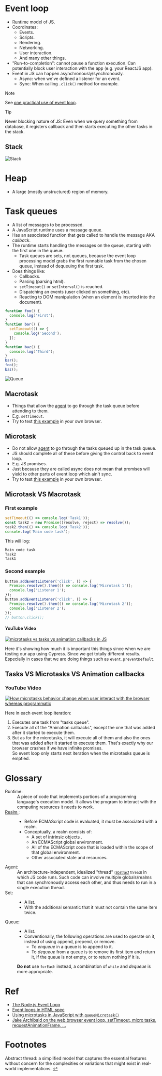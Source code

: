 # Event loop

- [Runtime](#runtime) model of JS.
- Coordinates:
  - Events.
  - Scripts.
  - Rendering.
  - Networking.
  - User interaction.
  - And many other things.
- "Run-to-completion": cannot pause a function execution. Can potentially block user interaction with the app (e.g. your ReactJS app).
- Event in JS can happen asynchronously/synchronously.
  - Async: when we've defined a listener for an event.
  - Sync: When calling `.click()` method for example.

> [!NOTE]
>
> See [one practical use of event loop](https://github.com/kasir-barati/graphql-js-ts/blob/main/docs/best-practices/batching.md#event-loop--dataloader--promise).

> [!TIP]
>
> Never blocking nature of JS: Even when we query something from database, it registers callback and then starts executing the other tasks in the stack.

## Stack

![Stack](./stack.png)

# Heap

- A large (mostly unstructured) region of memory.

# Task queues

- A list of messages to be processed.
- A JavaScript runtime uses a message queue.
- Has an associated function that gets called to handle the message AKA _callback_.
- The runtime starts handling the messages on the queue, starting with the first one in the queue.
  - Task queues are sets, not queues, because the event loop processing model grabs the first runnable task from the chosen queue, instead of dequeuing the first task.
- Does things like:
  - Callbacks.
  - Parsing (parsing html).
  - `setTimeout()` or `setInterval()` is reached.
  - Dispatching an events (user clicked on something, etc).
  - Reacting to DOM manipulation (when an element is inserted into the document).

```ts
function foo() {
  console.log('First');
}
function bar() {
  setTimeout(() => {
    console.log('Second');
  });
}
function baz() {
  console.log('Third');
}
bar();
foo();
baz();
```

![Queue](./queue.gif)

## Macrotask

- Things that allow the <a href="#agentGlossary">agent</a> to go through the task queue before attending to them.
- E.g. `setTimeout`.
- Try to test [this example](./nonblocking-even-loop-with-settimeout.html) in your own browser.

## Microtask

- Do not allow <a href="#agentGlossary">agent</a> to go through the tasks queued up in the task queue.
- JS should complete all of these before giving the control back to event loop.
- E.g. JS promises.
- Just because they are called async does not mean that promises will yield to other parts of event loop which ain't sync.
- Try to test [this example](./blocking-even-loop-with-promises.html) in your own browser.

## Microtask VS Macrotask

### First example

```ts
setTimeout(() => console.log('Task1'));
const task2 = new Promise((resolve, reject) => resolve());
task2.then(() => console.log('Task2'));
console.log('Main code task');
```

This will log:

```cmd
Main code task
Task2
Task1
```

### Second example

```ts
button.addEventListener('click', () => {
  Promise.resolve().then(() => console.log('Microtask 1'));
  console.log('Listener 1');
});
button.addEventListener('click', () => {
  Promise.resolve().then(() => console.log('Microtask 2'));
  console.log('Listener 2');
});
// button.click();
```

#### YouTube Video

[![microtasks vs tasks vs animation callbacks in JS](https://img.youtube.com/vi/RnFtZciOAxg/0.jpg)](https://www.youtube.com/watch?v=RnFtZciOAxg)

Here it's showing how much it is important this things since when we are testing our app using Cypress. Since we get totally different results. Especially in cases that we are doing things such as `event.preventDefault`.

## Tasks VS Microtasks VS Animation callbacks

### YouTube Video

[![How microtasks behavior change when user interact with the browser whereas programmatic](https://img.youtube.com/vi/yqzTbm-vJ78/0.jpg)](https://www.youtube.com/watch?v=yqzTbm-vJ78)

Here in each event loop iteration:

<ol>
  <li>
    Executes one task from "tasks queue".
  </li>
  <li>
    Execute all of the "Animation callbacks", except the one that was added after it started to execute them.
  </li>
  <li>
    But as for the microtasks, it will execute all of them and also the ones that was added after it started to execute them. That's exactly why our browser crashes if we have infinite promises.
    <br/>
    So event loop only starts next iteration when the microtasks queue is emptied.
  </li>
</ol>

# Glossary

<dl>
  <dt id="runtime">
    Runtime:
  </dt>
  <dd>
    A piece of code that implements portions of a programming language's execution model. It allows the program to interact with the computing resources it needs to work. 
  </dd>
  <dt>
    <a href="https://tc39.es/ecma262/#sec-code-realms">
      Realm
    </a>:
  </dt>
  <dd>
    <ul>
      <li>
        Before ECMAScript code is evaluated, it must be associated with a realm.
      </li>
      <li>
        Conceptually, a realm consists of:
        <ul>
          <li>
            A set of 
            <a href="https://tc39.es/ecma262/#table-well-known-intrinsic-objects">
              intrinsic objects
            </a>.
          </li>
          <li>
            An ECMAScript global environment.
          </li>
          <li>
            All of the ECMAScript code that is loaded within the scope of that global environment.
          </li>
          <li>
            Other associated state and resources.
          </li>
        </ul>
      </li>
    </ul>
  </dd>
  <dt id="agentGlossary">
    Agent:
  </dt>
  <dd>
    An architecture-independent, idealized "thread"
    <small id="returnToAbstractThread">
      (<a href="#abstractThreadFootnote">abstract</a> thread)
    </small>
    in which JS code runs. Such code can involve multiple globals/realms that can synchronously access each other, and thus needs to run in a single execution thread.
  </dd>
  <dt>
    Set:
  </dt>
  <dd>
    <ul>
      <li>
        A list.
      </li>
      <li>
        With the additional semantic that it must not contain the same item twice.
      </li>
    </ul>
  </dd>
  <dt>
    Queue:
  </dt>
  <dd>
    <ul>
      <li>
        A list.
      </li>
      <li>
        Conventionally, the following operations are used to operate on it, instead of using append, prepend, or remove.
        <ul>
          <li>
            To <i>enqueue</i> in a queue is to append to it.
          </li>
          <li>
            To <i>dequeue</i> from a queue is to remove its first item and return it, if the queue is not empty, or to return nothing if it is.
          </li>
        </ul>
      </li>
    </ul>
    <p>
      <b>Do not</b> use <code>forEach</code> instead, a combination of <code>while</code> and <i>dequeue</i> is more appropriate.
    </p>
  </dd>
</dl>

# Ref

- [The Node.js Event Loop](https://nodejs.org/en/learn/asynchronous-work/event-loop-timers-and-nexttick)
- [Event loops in HTML spec](https://html.spec.whatwg.org/multipage/webappapis.html#event-loops)
- [Using microtasks in JavaScript with `queueMicrotask()`](https://developer.mozilla.org/en-US/docs/Web/API/HTML_DOM_API/Microtask_guide)
- [Jake Archibald on the web browser event loop, setTimeout, micro tasks, requestAnimationFrame, ...](https://youtu.be/cCOL7MC4Pl0?si=VcY_-oikUNP9ugMt)

# Footnotes

<p id="abstractThreadFootnote">
  Abstract thread: a simplified model that captures the essential features without concern for the complexities or variations that might exist in real-world implementations.
  <a href="#returnToAbstractThread">&hookleftarrow;</a>
</p>
